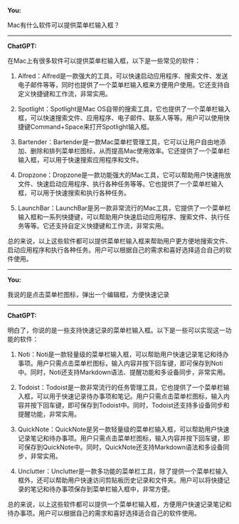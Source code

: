 **You:**

Mac有什么软件可以提供菜单栏输入框？

* * *

**ChatGPT:**

在Mac上有很多软件可以提供菜单栏输入框，以下是一些常见的软件：

1.  Alfred：Alfred是一款强大的工具，可以快速启动应用程序、搜索文件、发送电子邮件等等，同时也提供了一个菜单栏输入框来方便用户使用。它还支持自定义快捷键和工作流，非常实用。
    
2.  Spotlight：Spotlight是Mac OS自带的搜索工具，它也提供了一个菜单栏输入框，可以快速搜索文件、应用程序、电子邮件、联系人等等。用户可以使用快捷键Command+Space来打开Spotlight输入框。
    
3.  Bartender：Bartender是一款Mac菜单栏管理工具，它可以让用户自由地添加、删除和排列菜单栏图标，从而提高Mac使用效率。它还提供了一个菜单栏输入框，可以用于快速搜索应用程序和文件。
    
4.  Dropzone：Dropzone是一款功能强大的Mac工具，它可以帮助用户快速拖放文件、快速启动应用程序、执行各种任务等等。它也提供了一个菜单栏输入框，可以用于快速搜索和执行各种任务。
    
5.  LaunchBar：LaunchBar是另一款非常流行的Mac工具，它提供了一个菜单栏输入框和一系列快捷键，可以帮助用户快速启动应用程序、搜索文件、执行任务等等。它还支持自定义快捷键和工作流，非常实用。
    

总的来说，以上这些软件都可以提供菜单栏输入框来帮助用户更方便地搜索文件、启动应用程序和执行各种任务。用户可以根据自己的需求和喜好选择适合自己的软件使用。

* * *

**You:**

我说的是点击菜单栏图标，弹出一个编辑框，方便快速记录

* * *

**ChatGPT:**

明白了，你说的是一些支持快速记录的菜单栏输入框。以下是一些可以实现这一功能的软件：

1.  Noti：Noti是一款轻量级的菜单栏输入框，可以帮助用户快速记录笔记和待办事项。用户只需点击菜单栏图标，输入内容并按下回车键，即可保存到Noti中。同时，Noti还支持Markdown语法、提醒功能和多设备同步，非常实用。
    
2.  Todoist：Todoist是一款非常流行的任务管理工具，它也提供了一个菜单栏输入框，可以用于快速记录待办事项和笔记。用户只需点击菜单栏图标，输入内容并按下回车键，即可保存到Todoist中。同时，Todoist还支持多设备同步和提醒功能，非常实用。
    
3.  QuickNote：QuickNote是另一款轻量级的菜单栏输入框，可以帮助用户快速记录笔记和待办事项。用户只需点击菜单栏图标，输入内容并按下回车键，即可保存到QuickNote中。同时，QuickNote还支持Markdown语法和多设备同步，非常实用。
    
4.  Unclutter：Unclutter是一款多功能的菜单栏工具，除了提供一个菜单栏输入框外，还可以帮助用户快速访问剪贴板历史记录和文件夹。用户可以将快捷记录的笔记和待办事项保存到菜单栏输入框中，非常方便。
    

总的来说，以上这些软件都可以提供一个菜单栏输入框，方便用户快速记录笔记和待办事项。用户可以根据自己的需求和喜好选择适合自己的软件使用。